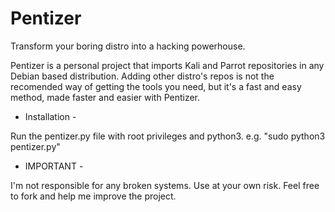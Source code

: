 # Pentizer
Transform your boring distro into a hacking powerhouse.

Pentizer is a personal project that imports Kali and Parrot repositories in any Debian based distribution.
Adding other distro's repos is not the recomended way of getting the tools you need, but it's a fast and easy method, made faster and easier with Pentizer.

- Installation -

Run the pentizer.py file with root privileges and python3.
e.g. "sudo python3 pentizer.py"

- IMPORTANT -

I'm not responsible for any broken systems. Use at your own risk.
Feel free to fork and help me improve the project.
